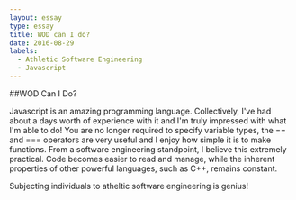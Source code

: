 ```yaml
---
layout: essay
type: essay
title: WOD can I do?
date: 2016-08-29
labels:
  - Athletic Software Engineering
  - Javascript
---
```


##WOD Can I Do?

Javascript is an amazing programming language.  Collectively, I've had about a days worth of experience with it and I'm truly impressed with what I'm able to do!  You are no longer required to specify variable types, the == and === operators are very useful and I enjoy how simple it is to make functions.  From a software engineering standpoint, I believe this extremely practical.  Code becomes easier to read and manage, while the inherent properties of other powerful languages, such as C++, remains constant.

Subjecting individuals to atheltic software engineering is genius!
